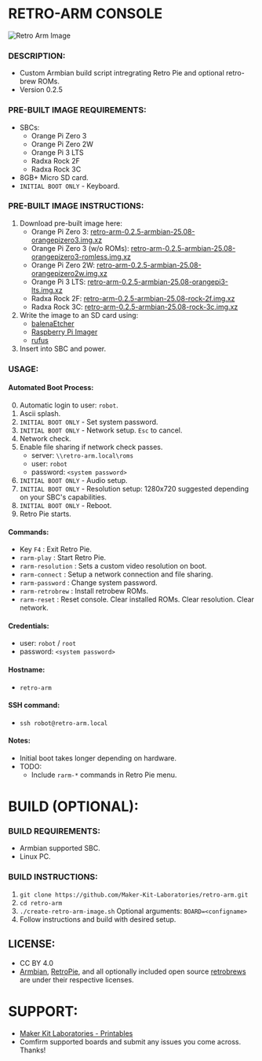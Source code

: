 # RETRO-ARM CONSOLE
![Retro Arm Image](./documentation/retro-arm-image-3.png)

### DESCRIPTION:
- Custom Armbian build script intregrating Retro Pie and optional retro-brew ROMs.
- Version 0.2.5

### PRE-BUILT IMAGE REQUIREMENTS:
- SBCs:
    - Orange Pi Zero 3
    - Orange Pi Zero 2W
    - Orange Pi 3 LTS
    - Radxa Rock 2F
    - Radxa Rock 3C
- 8GB+ Micro SD card.
- `INITIAL BOOT ONLY` - Keyboard.

### PRE-BUILT IMAGE INSTRUCTIONS:
1. Download pre-built image here:
    - Orange Pi Zero 3: [retro-arm-0.2.5-armbian-25.08-orangepizero3.img.xz](https://makerkitlab.xyz/data/kit/retroarm/retro-arm-0.2.5-armbian-25.08-orangepizero3.img.xz)
    - Orange Pi Zero 3 (w/o ROMs): [retro-arm-0.2.5-armbian-25.08-orangepizero3-romless.img.xz](https://makerkitlab.xyz/data/kitretroarm/retro-arm-0.2.5-armbian-25.08-orangepizero3.img.xz)
    - Orange Pi Zero 2W: [retro-arm-0.2.5-armbian-25.08-orangepizero2w.img.xz](https://makerkitlab.xyz/data/kit/retroarm/retro-arm-0.2.5-armbian-25.08-orangepizero2w.img.xz)
    - Orange Pi 3 LTS: [retro-arm-0.2.5-armbian-25.08-orangepi3-lts.img.xz](https://makerkitlab.xyz/data/kit/retroarm/retro-arm-0.2.5-armbian-25.08-orangepi3-lts.img.xz)
    - Radxa Rock 2F: [retro-arm-0.2.5-armbian-25.08-rock-2f.img.xz](https://makerkitlab.xyz/data/kit/retroarm/retro-arm-0.2.5-armbian-25.08-rock-2f.img.xz)
    - Radxa Rock 3C: [retro-arm-0.2.5-armbian-25.08-rock-3c.img.xz](https://makerkitlab.xyz/data/kit/retroarmretro-arm-0.2.5-armbian-25.08-rock-3c.img.xz)
2. Write the image to an SD card using:
    - [balenaEtcher](https://www.balena.io/etcher/) 
    - [Raspberry Pi Imager](https://www.raspberrypi.com/software/)
    - [rufus](https://rufus.ie/)
3. Insert into SBC and power.

### USAGE:
#### Automated Boot Process:
0. Automatic login to user: `robot`.
1. Ascii splash.
2. `INITIAL BOOT ONLY` - Set system password.
3. `INITIAL BOOT ONLY` - Network setup. `Esc` to cancel.
4. Network check. 
5. Enable file sharing if network check passes.
    - server: `\\retro-arm.local\roms`
    - user: `robot`
    - password: `<system password>`
6. `INITIAL BOOT ONLY` - Audio setup.
7. `INITIAL BOOT ONLY` - Resolution setup: 1280x720 suggested depending on your SBC's capabilities.
8. `INITIAL BOOT ONLY` - Reboot.
9. Retro Pie starts.
#### Commands:
- Key `F4` : Exit Retro Pie.
- `rarm-play` : Start Retro Pie.
- `rarm-resolution` : Sets a custom video resolution on boot.
- `rarm-connect` : Setup a network connection and file sharing.
- `rarm-password` : Change system password.
- `rarm-retrobrew` : Install retrobew ROMs.
- `rarm-reset` : Reset console. Clear installed ROMs. Clear resolution. Clear network.
#### Credentials:
- user: `robot` / `root`
- password: `<system password>`
#### Hostname: 
- `retro-arm`
#### SSH command: 
- `ssh robot@retro-arm.local`
#### Notes:
- Initial boot takes longer depending on hardware.
- TODO:
    - Include `rarm-*` commands in Retro Pie menu.

# BUILD (OPTIONAL):

### BUILD REQUIREMENTS:
- Armbian supported SBC.
- Linux PC.

### BUILD INSTRUCTIONS:
1. `git clone https://github.com/Maker-Kit-Laboratories/retro-arm.git`
2. `cd retro-arm`
3. `./create-retro-arm-image.sh` Optional arguments: `BOARD=<configname>`
4. Follow instructions and build with desired setup.


## LICENSE:
- CC BY 4.0
- [Armbian](https://www.armbian.com/), [RetroPie](https://retropie.org.uk/), and all optionally included open source [retrobrews](https://retrobrews.github.io/) are under their respective licenses.


# SUPPORT:
- [Maker Kit Laboratories - Printables](https://www.printables.com/@MakerKitLab_2578894)
- Comfirm supported boards and submit any issues you come across. Thanks!